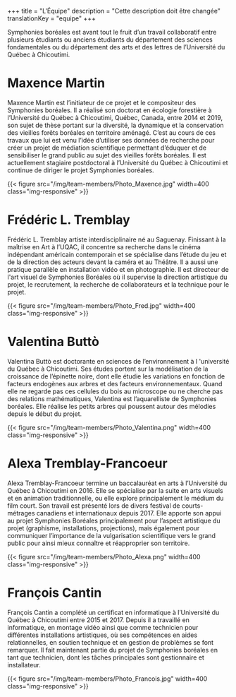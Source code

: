 +++
title = "L'Équipe"
description =  "Cette description doit être changée"
translationKey = "equipe"
+++


Symphonies boréales est avant tout le fruit d’un travail collaboratif entre plusieurs étudiants ou anciens étudiants du département des sciences fondamentales ou du département des arts et des lettres de l’Université du Québec à Chicoutimi. 



# Maxence Martin

Maxence Martin est l’initiateur de ce projet et le compositeur des Symphonies boréales. Il a réalisé son doctorat en écologie forestière à l’Université du Québec à Chicoutimi, Québec, Canada, entre 2014 et 2019, son sujet de thèse portant sur la diversité, la dynamique et la conservation des vieilles forêts boréales en territoire aménagé.
C’est au cours de ces travaux que lui est venu l’idée d’utiliser ses données de recherche pour créer un projet de médiation scientifique permettant d’éduquer et de sensibiliser le grand public au sujet des vieilles forêts boréales.
Il est actuellement stagiaire postdoctoral à l’Université du Québec à Chicoutimi et continue de diriger le projet Symphonies boréales.


{{< figure src="/img/team-members/Photo_Maxence.jpg" width=400 class="img-responsive" >}}

# Frédéric L. Tremblay

Frédéric L. Tremblay artiste interdisciplinaire né au Saguenay. Finissant à la maîtrise en Art à l’UQAC, il concentre sa recherche dans le cinéma indépendant américain contemporain et se spécialise dans l’étude du jeu et de la direction des acteurs devant la caméra et au Théâtre. Il a aussi une pratique parallèle en installation vidéo et en photographie. Il est directeur de l'art visuel de Symphonies Boréales où il supervise la direction artistique du projet, le recrutement, la recherche de collaborateurs et la technique pour le projet.


{{< figure src="/img/team-members/Photo_Fred.jpg" width=400 class="img-responsive" >}}


# Valentina Buttò

Valentina Buttò est doctorante en sciences de l’environnement à l 'université du Québec à Chicoutimi. Ses études portent sur la modélisation de la croissance de l’épinette noire, dont elle étudie les variations en fonction de facteurs endogènes aux arbres et des facteurs environnementaux. Quand elle ne regarde pas ces cellules du bois au microscope ou ne cherche pas des relations mathématiques, Valentina est l’aquarelliste de Symphonies boréales. Elle réalise les petits arbres qui poussent autour des mélodies depuis le début du projet.


{{< figure src="/img/team-members/Photo_Valentina.png" width=400 class="img-responsive" >}}


# Alexa Tremblay-Francoeur

Alexa Tremblay-Francoeur termine un baccalauréat en arts à l’Université du Québec à Chicoutimi en 2016. Elle se spécialise par la suite en arts visuels et en animation traditionnelle, ou elle explore principalement le médium du film court. Son travail est présenté lors de divers festival de courts-métrages canadiens et internationaux depuis 2017. 
Elle apporte son appui au projet Symphonies Boréales principalement pour l’aspect artistique du projet (graphisme, installations, projections), mais également pour communiquer l’importance de la vulgarisation scientifique vers le grand public pour ainsi mieux connaître et réapproprier son territoire.

{{< figure src="/img/team-members/Photo_Alexa.png" width=400 class="img-responsive" >}}

# François Cantin

François Cantin a complété un certificat en informatique à l’Université du Québec à Chicoutimi entre 2015 et 2017. Depuis il a travaillé en informatique, en montage vidéo ainsi que comme technicien pour différentes installations artistiques, où ses compétences en aides relationnelles, en soutien technique et en gestion de problèmes se font remarquer. Il fait maintenant partie du projet de Symphonies boréales en tant que technicien, dont les tâches principales sont gestionnaire et installateur.

{{< figure src="/img/team-members/Photo_Francois.jpg" width=400 class="img-responsive" >}}



